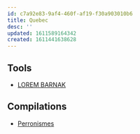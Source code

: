 ```yaml
---
id: c7a92e83-9af4-460f-af19-f30a903010b6
title: Quebec
desc: ''
updated: 1611589164342
created: 1611441638628
---
```


## Tools

- [LOREM BARNAK](https://lorembarnak.com/)

## Compilations

- [Perronismes](https://www.increvables.com/perronismes.htm)

